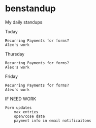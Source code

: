 # benstandup
My daily standups

Today

    Recurring Payments for forms?
    Alex's work

Thursday

    Recurring Payments for forms?
    Alex's work

Friday

    Recurring Payments for forms?
    Alex's work

IF NEED WORK
    
    Form updates
        max entries
        open/cose date
        payment info in email notificaitons

